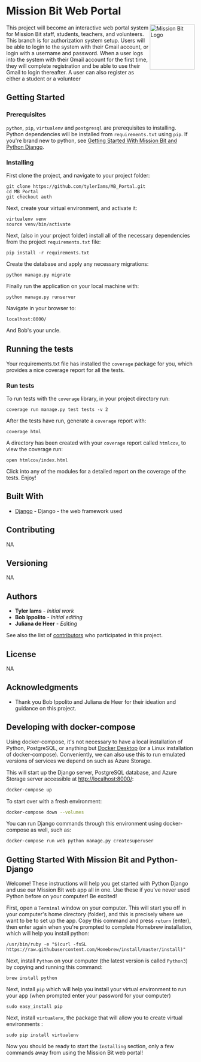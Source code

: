 # Mission Bit Web Portal

<img src="https://avatars3.githubusercontent.com/u/5872193?s=280&v=4" align="right"
     title="Mission Bit Logo" width="120" height="120">

This project will become an interactive web portal system for Mission Bit staff, students, teachers, and volunteers.  This branch is for authorization system setup.  Users will be able to login to the system with their Gmail account, or login with a username and password.  When a user logs into the system with their Gmail account for the first time, they will complete registration and be able to use their Gmail to login thereafter.  A user can also register as either a student or a volunteer

## Getting Started

### Prerequisites

`python`, `pip`, `virtualenv` and `postgresql` are prerequisites to installing. Python dependencies will be installed from `requirements.txt` using `pip`. If you're brand new to python, see [Getting Started With Mission Bit and Python Django](#getting-started-with-mission-bit-and-python-django).

### Installing

First clone the project, and navigate to your project folder:

```
git clone https://github.com/tylerIams/MB_Portal.git
cd MB_Portal
git checkout auth
```

Next, create your virtual environment, and activate it:

```
virtualenv venv
source venv/bin/activate
```

Next, (also in your project folder) install all of the necessary dependencies from the project `requirements.txt` file:

```
pip install -r requirements.txt
```

Create the database and apply any necessary migrations:

```
python manage.py migrate
```

Finally run the application on your local machine with:

```
python manage.py runserver
```

Navigate in your browser to:

```
localhost:8000/
```

And Bob's your uncle.

## Running the tests

Your requirements.txt file has installed the `coverage` package for you, which provides a nice coverage report for all the tests.

### Run tests

To run tests with the `coverage` library, in your project directory run:

```
coverage run manage.py test tests -v 2
```

After the tests have run, generate a `coverage` report with:

```
coverage html
```

A directory has been created with your `coverage` report called `htmlcov`, to view the coverage run:

```
open htmlcov/index.html
```

Click into any of the modules for a detailed report on the coverage of the tests.  Enjoy!

## Built With

* [Django](https://docs.djangoproject.com/en/2.2/) - Django - the web framework used

## Contributing

NA

## Versioning

NA

## Authors

* **Tyler Iams** - *Initial work*
* **Bob Ippolito** - *Initial editing*
* **Juliana de Heer** - *Editing*

See also the list of [contributors](https://github.com/tylerIams/MB_Portal/contributors) who participated in this project.

## License

NA

## Acknowledgments

* Thank you Bob Ippolito and Juliana de Heer for their ideation and guidance on this project.

## Developing with docker-compose

Using docker-compose, it's not necessary to have a local installation of
Python, PostgreSQL, or anything but
[Docker Desktop](https://www.docker.com/products/docker-desktop)
(or a Linux installation of docker-compose). Conveniently, we can also use
this to run emulated versions of services we depend on such as Azure Storage.

This will start up the Django server, PostgreSQL database, and
Azure Storage server accessible at
[http://localhost:8000/](http://localhost:8000/):

```bash
docker-compose up
```

To start over with a fresh environment:

```bash
docker-compose down --volumes
```

You can run Django commands through this environment using docker-compose as
well, such as:

```bash
docker-compose run web python manage.py createsuperuser
```

## Getting Started With Mission Bit and Python-Django

Welcome!  These instructions will help you get started with Python Django and use our Mission Bit web app all in one.  Use these if you've never used Python before on your computer!  Be excited!

First, open a `Terminal` window on your computer.  This will start you off in your computer's home directory (folder), and this is precisely where we want to be to set up the app.  Copy this command and press `return` (enter), then enter again when you're prompted to complete Homebrew installation, which will help you install python:

```
/usr/bin/ruby -e "$(curl -fsSL https://raw.githubusercontent.com/Homebrew/install/master/install)"
```

Next, install `Python` on your computer (the latest version is called `Python3`) by copying and running this command:

```
brew install python
```

Next, install `pip` which will help you install your virtual environment to run your app (when prompted enter your password for your computer)

```
sudo easy_install pip
```

Next, install `virtualenv`, the package that will allow you to create virtual environments :

```
sudo pip install virtualenv
```

Now you should be ready to start the `Installing` section, only a few commands away from using the Mission Bit web portal!



